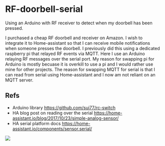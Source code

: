 # RF-doorbell-serial
Using an Arduino with RF receiver to detect when my doorbell has been pressed.

I purchased a cheap RF doorbell and receiver on Amazon. I wish to integrate it to Home-assistant so that I can receive mobile notifications when someone presses the doorbell. I previously did this using a dedicated raspberry pi that relayed RF events via MQTT. Here I use an Arduino relaying RF messages over the serial port. My reason for swapping pi for Arduino is mostly becuase it is overkill to use a pi and I would rather use mine for other projects. The reason for swapping MQTT for serial is that I can read from serial using Home-assistant and I now am not reliant on an MQTT server.

## Refs
* Arduino library https://github.com/sui77/rc-switch
* HA blog post on reading over the serial https://home-assistant.io/blog/2017/10/23/simple-analog-sensor/
* HA serial platform docs https://home-assistant.io/components/sensor.serial/

<img src="https://github.com/robmarkcole/RF-doorbell-serial/blob/master/Arduino-rf-remote.JPG">
